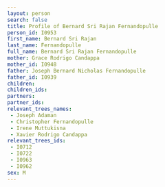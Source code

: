 ```yaml
---
layout: person
search: false
title: Profile of Bernard Sri Rajan Fernandopulle
person_id: I0953
first_name: Bernard Sri Rajan
last_name: Fernandopulle
full_name: Bernard Sri Rajan Fernandopulle
mother: Grace Rodrigo Candappa
mother_id: I0948
father: Joseph Bernard Nicholas Fernandopulle
father_id: I0939
children:
children_ids:
partners:
partner_ids:
relevant_trees_names:
 - Joseph Adaman
 - Christopher Fernandopulle
 - Irene Muttukisna
 - Xavier Rodrigo Candappa
relevant_trees_ids:
 - I0712
 - I0722
 - I0963
 - I0962
sex: M
---
```


